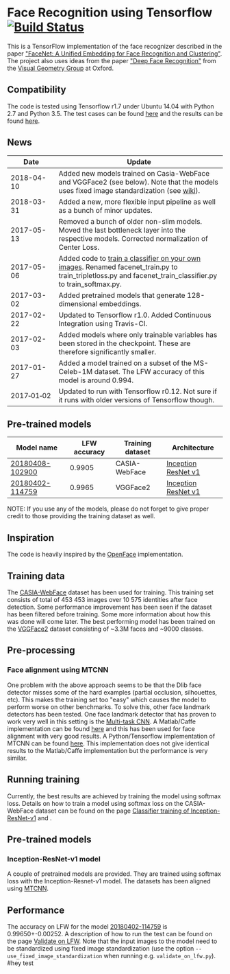 # Face Recognition using Tensorflow [![Build Status][travis-image]][travis]

[travis-image]: http://travis-ci.org/davidsandberg/facenet.svg?branch=master
[travis]: http://travis-ci.org/davidsandberg/facenet

This is a TensorFlow implementation of the face recognizer described in the paper
["FaceNet: A Unified Embedding for Face Recognition and Clustering"](http://arxiv.org/abs/1503.03832). The project also uses ideas from the paper ["Deep Face Recognition"](http://www.robots.ox.ac.uk/~vgg/publications/2015/Parkhi15/parkhi15.pdf) from the [Visual Geometry Group](http://www.robots.ox.ac.uk/~vgg/) at Oxford.

## Compatibility
The code is tested using Tensorflow r1.7 under Ubuntu 14.04 with Python 2.7 and Python 3.5. The test cases can be found [here](https://github.com/davidsandberg/facenet/tree/master/test) and the results can be found [here](http://travis-ci.org/davidsandberg/facenet).

## News
| Date     | Update |
|----------|--------|
| 2018-04-10 | Added new models trained on Casia-WebFace and VGGFace2 (see below). Note that the models uses fixed image standardization (see [wiki](https://github.com/davidsandberg/facenet/wiki/Training-using-the-VGGFace2-dataset)). |
| 2018-03-31 | Added a new, more flexible input pipeline as well as a bunch of minor updates. |
| 2017-05-13 | Removed a bunch of older non-slim models. Moved the last bottleneck layer into the respective models. Corrected normalization of Center Loss. |
| 2017-05-06 | Added code to [train a classifier on your own images](https://github.com/davidsandberg/facenet/wiki/Train-a-classifier-on-own-images). Renamed facenet_train.py to train_tripletloss.py and facenet_train_classifier.py to train_softmax.py. |
| 2017-03-02 | Added pretrained models that generate 128-dimensional embeddings.|
| 2017-02-22 | Updated to Tensorflow r1.0. Added Continuous Integration using Travis-CI.|
| 2017-02-03 | Added models where only trainable variables has been stored in the checkpoint. These are therefore significantly smaller. |
| 2017-01-27 | Added a model trained on a subset of the MS-Celeb-1M dataset. The LFW accuracy of this model is around 0.994. |
| 2017&#8209;01&#8209;02 | Updated to run with Tensorflow r0.12. Not sure if it runs with older versions of Tensorflow though.   |

## Pre-trained models
| Model name      | LFW accuracy | Training dataset | Architecture |
|-----------------|--------------|------------------|-------------|
| [20180408-102900](https://drive.google.com/open?id=1R77HmFADxe87GmoLwzfgMu_HY0IhcyBz) | 0.9905        | CASIA-WebFace    | [Inception ResNet v1](https://github.com/davidsandberg/facenet/blob/master/src/models/inception_resnet_v1.py) |
| [20180402-114759](https://drive.google.com/open?id=1EXPBSXwTaqrSC0OhUdXNmKSh9qJUQ55-) | 0.9965        | VGGFace2      | [Inception ResNet v1](https://github.com/davidsandberg/facenet/blob/master/src/models/inception_resnet_v1.py) |

NOTE: If you use any of the models, please do not forget to give proper credit to those providing the training dataset as well.

## Inspiration
The code is heavily inspired by the [OpenFace](https://github.com/cmusatyalab/openface) implementation.

## Training data
The [CASIA-WebFace](http://www.cbsr.ia.ac.cn/english/CASIA-WebFace-Database.html) dataset has been used for training. This training set consists of total of 453 453 images over 10 575 identities after face detection. Some performance improvement has been seen if the dataset has been filtered before training. Some more information about how this was done will come later.
The best performing model has been trained on the [VGGFace2](https://www.robots.ox.ac.uk/~vgg/data/vgg_face2/) dataset consisting of ~3.3M faces and ~9000 classes.

## Pre-processing

### Face alignment using MTCNN
One problem with the above approach seems to be that the Dlib face detector misses some of the hard examples (partial occlusion, silhouettes, etc). This makes the training set too "easy" which causes the model to perform worse on other benchmarks.
To solve this, other face landmark detectors has been tested. One face landmark detector that has proven to work very well in this setting is the
[Multi-task CNN](https://kpzhang93.github.io/MTCNN_face_detection_alignment/index.html). A Matlab/Caffe implementation can be found [here](https://github.com/kpzhang93/MTCNN_face_detection_alignment) and this has been used for face alignment with very good results. A Python/Tensorflow implementation of MTCNN can be found [here](https://github.com/davidsandberg/facenet/tree/master/src/align). This implementation does not give identical results to the Matlab/Caffe implementation but the performance is very similar.

## Running training
Currently, the best results are achieved by training the model using softmax loss. Details on how to train a model using softmax loss on the CASIA-WebFace dataset can be found on the page [Classifier training of Inception-ResNet-v1](https://github.com/davidsandberg/facenet/wiki/Classifier-training-of-inception-resnet-v1) and .

## Pre-trained models
### Inception-ResNet-v1 model
A couple of pretrained models are provided. They are trained using softmax loss with the Inception-Resnet-v1 model. The datasets has been aligned using [MTCNN](https://github.com/davidsandberg/facenet/tree/master/src/align).

## Performance
The accuracy on LFW for the model [20180402-114759](https://drive.google.com/open?id=1EXPBSXwTaqrSC0OhUdXNmKSh9qJUQ55-) is 0.99650+-0.00252. A description of how to run the test can be found on the page [Validate on LFW](https://github.com/davidsandberg/facenet/wiki/Validate-on-lfw). Note that the input images to the model need to be standardized using fixed image standardization (use the option `--use_fixed_image_standardization` when running e.g. `validate_on_lfw.py`).
#hey test